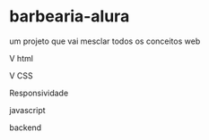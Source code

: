 # barbearia-alura
um projeto que vai mesclar todos os conceitos web

V html

V CSS

  Responsividade
  
  javascript

  backend


 
 
